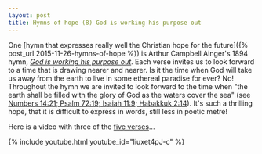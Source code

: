 ```yaml
---
layout: post
title: Hymns of hope (8) God is working his purpose out
---
```

One [hymn that expresses really well the Christian hope for the future]({% post_url 2015-11-26-hymns-of-hope %}) is Arthur Campbell Ainger's 1894 hymn, <a href="http://www.hymnary.org/text/god_is_working_his_purpose_out"><i>God is working his purpose out</i></a>. Each verse invites us to look forward to a time that is drawing nearer and nearer. Is it the time when God will take us away from the earth to live in some ethereal paradise for ever? No! Throughout the hymn we are invited to look forward to the time when "the earth shall be filled with the glory of God as the waters cover the sea" (see <a href="http://www.biblegateway.com/passage/?search=Num14:21;Ps72:19;Is11:9;Hab2:14&amp;version=ESVUK">Numbers 14:21; Psalm 72:19; Isaiah 11:9; Habakkuk 2:14</a>). It's such a thrilling hope, that it is difficult to express in words, still less in poetic metre!

Here is a video with three of the <a href="http://www.hymnary.org/text/god_is_working_his_purpose_out">five verses</a>...

{% include youtube.html youtube_id="Iiuxet4pJ-c" %}

